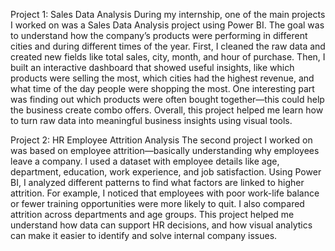 Project 1: Sales Data Analysis
During my internship, one of the main projects I worked on was a Sales Data Analysis project using Power BI. The goal was to understand how the company’s products were performing in different cities and during different times of the year.
First, I cleaned the raw data and created new fields like total sales, city, month, and hour of purchase. Then, I built an interactive dashboard that showed useful insights, like which products were selling the most, which cities had the highest revenue, and what time of the day people were shopping the most.
One interesting part was finding out which products were often bought together—this could help the business create combo offers. Overall, this project helped me learn how to turn raw data into meaningful business insights using visual tools.

Project 2: HR Employee Attrition Analysis
The second project I worked on was based on employee attrition—basically understanding why employees leave a company. I used a dataset with employee details like age, department, education, work experience, and job satisfaction.
Using Power BI, I analyzed different patterns to find what factors are linked to higher attrition. For example, I noticed that employees with poor work-life balance or fewer training opportunities were more likely to quit. I also compared attrition across departments and age groups.
This project helped me understand how data can support HR decisions, and how visual analytics can make it easier to identify and solve internal company issues.

